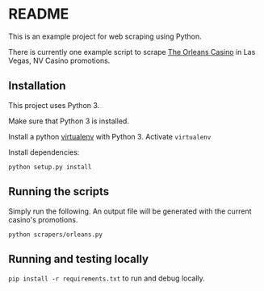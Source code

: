# README

This is an example project for web scraping using Python.

There is currently one example script to scrape [The Orleans Casino](http://www.orleanscasino.com/) in Las Vegas, NV Casino promotions.

## Installation

This project uses Python 3.

Make sure that Python 3 is installed.

Install a python [virtualenv](http://docs.python-guide.org/en/latest/dev/virtualenvs/) with Python 3. Activate `virtualenv`

Install dependencies:

```
python setup.py install
```

## Running the scripts

Simply run the following. An output file will be generated with the current casino's promotions.

```
python scrapers/orleans.py
```

## Running and testing locally

`pip install -r requirements.txt` to run and debug locally.
